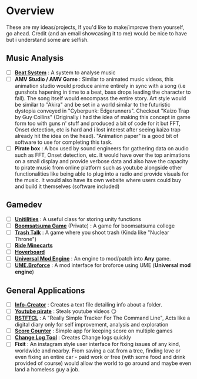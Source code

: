# Overview
These are my ideas/projects, If you'd like to make/improve them yourself, go ahead. Credit (and an email showcasing it to me) would be nice to have but i understand some are selfish.

## Music Analysis
- [ ] [**Beat System**](https://github.com/Loki-Hornsby/Beat-System) : A system to analyse music
- [ ] **AMV Studio / AMV Game** : Similar to animated music videos, this animation studio would produce anime entirely in sync with a song (i.e gunshots hapening in time to a beat, bass drops leading the character to fall). The song itself would encompass the entire story. Art style would be similar to "Akira" and be set in a world similar to the futuristic dystopia conveyed in "Cyberpunk: Edgerunners". Checkout "Kaizo Trap by Guy Collins" (Originally i had the idea of making this concept in game form too with guns n' stuff and produced a bit of code for it but FFT, Onset detection, etc is hard and i lost interest after seeing kaizo trap already hit the idea on the head). "Animation paper" is a good bit of software to use for completing this task.
- [ ] **Pirate box** : A box used by sound engineers for gathering data on audio such as FFT, Onset detection, etc. It would have over the top animations on a small display and provide verbose data and also have the capacity to pirate music from online platform such as youtube alongside other functionalities like being able to plug into a radio and provide visuals for the music. It would also have its own website where users could buy and build it themselves (software included)

## Gamedev
- [ ] [**Unitilities**](https://github.com/Loki-Hornsby/Unitilities) : A useful class for storing unity functions
- [ ] [**Boomsatsuma Game**](https://github.com/Loki-Hornsby/The-Project) (Private) : A game for boomsatsuma college
- [ ] [**Trash Talk**](https://github.com/Loki-Hornsby/Brackeys-Game-Jam-2021.2) : A game where you shoot trash (Kinda like "Nuclear Throne")
- [ ] [**Ride Minecarts**](https://github.com/Loki-Hornsby/Ride-Minecart)
- [ ] [**Hoverboard**](https://github.com/Loki-Hornsby/Hoverboard)
- [ ] [**Universal Mod Engine**](https://github.com/Loki-Hornsby/Universal-Mod-Engine) : An engine to mod/patch into **Any** game.
- [ ] [**UME.Broforce**](https://github.com/Loki-Hornsby/UME.Broforce) : A mod interface for broforce using UME (**Universal mod engine**)

## General Applications
- [ ] [**Info-Creator**](https://github.com/Loki-Hornsby/Info-Creator) : Creates a text file detailing info about a folder.
- [ ] [**Youtube pirate**](https://github.com/Loki-Hornsby/Youtube-Video-Downloader) : Steals youtube videos 😏 
- [ ] [**RSTFTCL**](https://github.com/Loki-Hornsby/RSTFTCL) : A "Really Simple Tracker For The Command Line", Acts like a digital diary only for self improvement, analysis and exploration
- [ ] [**Score Counter**](https://github.com/Loki-Hornsby/Score-Counter) : Simple app for keeping score on multiple games 
- [ ] [**Change Log Tool**](https://github.com/Loki-Hornsby/Change-Log-Tool) : Creates Change logs quickly
- [ ] **Fixit** : An instagram style user interface for fixing issues of any kind, worldwide and nearby. From saving a cat from a tree, finding love or even fixing an entire car - paid work or free (with some food and drink provided of course) would allow the world to go around and maybe even land a homeless guy a job.
